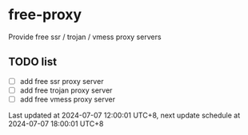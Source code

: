 
# free-proxy
Provide free ssr / trojan / vmess proxy servers


## TODO list
- [ ] add free ssr proxy server
- [ ] add free trojan proxy server
- [ ] add free vmess proxy server

Last updated at 2024-07-07 12:00:01 UTC+8, next update schedule at 2024-07-07 18:00:01 UTC+8

